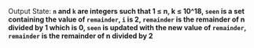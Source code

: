 Output State: **`n` and `k` are integers such that 1 ≤ n, k ≤ 10^18, `seen` is a set containing the value of `remainder`, `i` is 2, `remainder` is the remainder of n divided by 1 which is 0, `seen` is updated with the new value of `remainder`, `remainder` is the remainder of n divided by 2**